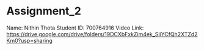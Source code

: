 # Assignment_2
Name: Nithin Thota
Student ID: 700764916
Video Link: 
https://drive.google.com/drive/folders/19DCXbFxkZim4ek_SiiYCfQh2XTZd2Km0?usp=sharing
